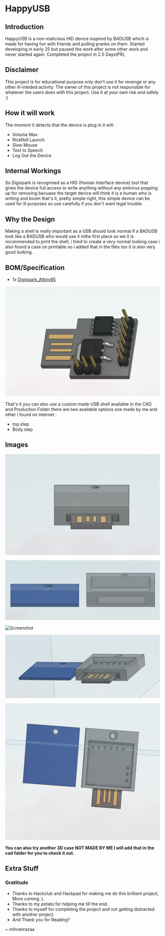 # HappyUSB
## Introduction 

HappyUSB is a non-malicious HID device inspired by BADUSB which is made for having fun with friends and pulling pranks on them. Started developing in early 25 but paused the work after some other work and never started again. Completed the project in 2.5 Days(PR). 

##  Disclaimer
This project is for educational purpose only don't use it for revenge or any other ill-inteded activity. The owner of this project is not responsible for whatever the users does with this project. Use it at your own risk and safely :)

## How it will work 
The moment it detects that the device is plug in it will:

- Volume Max
- RickRoll Launch
- Slow Mouse
- Text to Speech
- Log Out the Device
  
## Internal Workings
So Digispark is recognised as a HID (Human Interface device) tool that gives the device full access to write anything without any antivirus popping up for removing becuase the target device will think it is a human who is writing and boom that's it, pretty simple right, this simple device can be used for ill purposes so use carefully if you don't want legal trouble.

## Why the Design 
Making a shell is really important as a USB should look normal if a BADUSB look like a BADUSB who would use it inthe first place so we it is recommended to print the shell, i tried to create a very normal looking case i also found a case on printable so i added that in the files too it is also very good looking.

## BOM/Specification

- 1x [Digispark_Attiny85](https://www.amazon.in/Robodo-Electronics-ATTINY85V2-Digispark-Development/dp/B07B8SS1VQ/ref=sr_1_1?crid=1T6VZJ9D2P4XS&dib=eyJ2IjoiMSJ9.in1vS338p0_Z-CO2CZNwG09hMKSSUwdeY38edfPlTYgzW4bWAZewl3sKj7ft08IKUk3Jm5O_QjsaW8EV9b7Hh0sq9XS655OnD585np3mp3T_Tk2Sxej1vYe5i9O3ntLmiUd3on5uPcXhUVr8-OAHSGzNoIaP1DQzydRsyTGhiE_wMFcMGGKALWMksqD5usF9YaS1HgMBTlCC_P3hY2VhuGme_-wiEdJNvHtOyYzW37FYkiQCeR1GYwv0_YAtMu-DRzI-F1pI8r6u0-QYDZ8MQRoX7WwIgBoaOYOhYLmNUdc.IJWLIxMS9Dm_b4kmocab3dYmXBib45irXHmCpmBY2Is&dib_tag=se&keywords=digispark+attiny85&qid=1749896121&sprefix=digspark%2Caps%2C254&sr=8-1)


![Screenshot](Assets/20250611214011.png)

That's it you can also use a custom made USB shell available in the CAD and Production Folder there are two available options one made by me and other i found on internet :
- top.step
- Body.step

## Images
![Screenshot](Assets/mycad.jpg)

![Screenshot](Assets/mycad1.jpg)

![Screenshot](Assets/updatedusb.jpg)

![Screenshot](Assets/combine.png)

![Screenshot](Assets/mycad4.png)

**You can also try another 3D case NOT MADE BY ME I will add that in the cad folder for you to check it out.**

## Extra Stuff

### Gratitude
- Thanks to Hackclub and Hackpad for making me do this brilliant project, More coming :).
- Thanks to my potato for helping me till the end.
- Thanks to myself for completing the project and not getting distracted with another project.
- And Thank you for Reading?

~ mihranrazaa
